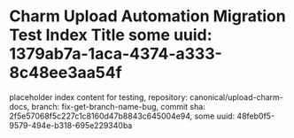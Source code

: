# Charm Upload Automation Migration Test Index Title some uuid: 1379ab7a-1aca-4374-a333-8c48ee3aa54f
 placeholder index content for testing,  repository: canonical/upload-charm-docs,  branch: fix-get-branch-name-bug,  commit sha: 2f5e57068f5c227c1c8160d47b8843c645004e94,  some uuid: 48feb0f5-9579-494e-b318-695e229340ba
